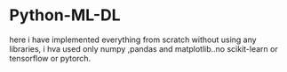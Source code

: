 # Python-ML-DL
here i have implemented everything from scratch without using any libraries, i hva used only numpy ,pandas and matplotlib..no scikit-learn or tensorflow or pytorch.
